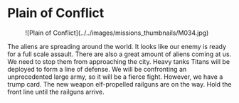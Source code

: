 # Plain of Conflict

<figure markdown>
  ![Plain of Conflict](../../images/missions_thumbnails/M034.jpg)
</figure>

The aliens are spreading around the world. It looks like our enemy is ready for a full scale assault.
There are also a great amount of aliens coming at us. We need to stop them from approaching the city. Heavy tanks Titans will be deployed to form a line of defense.
We will be confronting an unprecedented large army, so it will be a fierce fight. However, we have a trump card. The new weapon elf-propelled railguns are on the way. Hold the front line until the railguns arrive.
